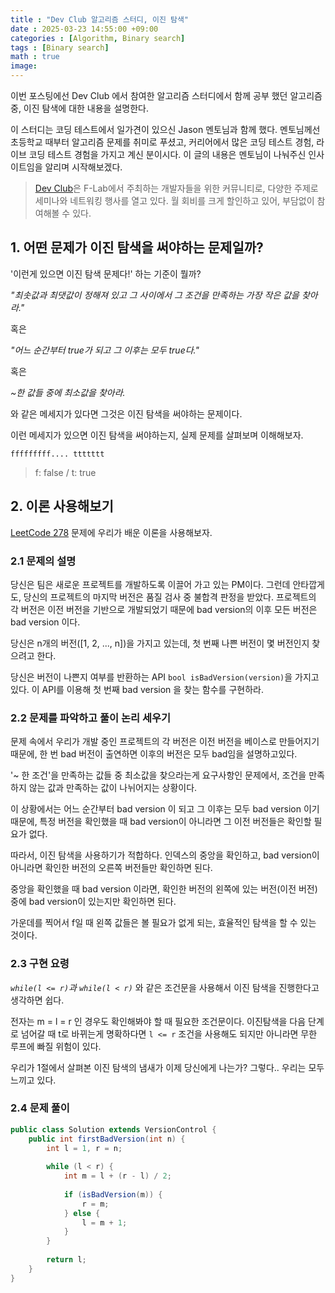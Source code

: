 ```yaml
---
title : "Dev Club 알고리즘 스터디, 이진 탐색"
date : 2025-03-23 14:55:00 +09:00
categories : [Algorithm, Binary search]
tags : [Binary search]
math : true
image:
---
```


이번 포스팅에선 Dev Club 에서 참여한 알고리즘 스터디에서 함께 공부 했던 알고리즘 중, 이진 탐색에 대한 내용을 설명한다.

이 스터디는 코딩 테스트에서 일가견이 있으신 Jason 멘토님과 함께 했다. 멘토님께선 초등학교 때부터 알고리즘 문제를 취미로 푸셨고, 커리어에서 많은 코딩 테스트 경험, 라이브 코딩 테스트 경험을 가지고 계신 분이시다. 이 글의 내용은 멘토님이 나눠주신 인사이트임을 알리며 시작해보겠다.

> [Dev Club](https://f-lab.kr/dev-club)은 F-Lab에서 주최하는 개발자들을 위한 커뮤니티로, 다양한 주제로 세미나와 네트워킹 행사를 열고 있다. 월 회비를 크게 할인하고 있어, 부담없이 참여해볼 수 있다. 

## 1. 어떤 문제가 이진 탐색을 써야하는 문제일까?

'이런게 있으면 이진 탐색 문제다!' 하는 기준이 뭘까?

_"최솟값과 최댓값이 정해져 있고 그 사이에서 그 조건을 만족하는 가장 작은 값을 찾아라."_ 

혹은

_"어느 순간부터 true가 되고 그 이후는 모두 true다."_

혹은

_~한 값들 중에 최소값을 찾아라._

와 같은 메세지가 있다면 그것은 이진 탐색을 써야하는 문제이다.

이런 메세지가 있으면 이진 탐색을 써야하는지, 실제 문제를 살펴보며 이해해보자.

`fffffffff.... ttttttt`

> f: false / t: true

## 2. 이론 사용해보기

[LeetCode 278](https://leetcode.com/problems/first-bad-version/description/) 문제에 우리가 배운 이론을 사용해보자.

### 2.1 문제의 설명

당신은 팀은 새로운 프로젝트를 개발하도록 이끌어 가고 있는 PM이다. 그런데 안타깝게도, 당신의 프로젝트의 마지막 버전은 품질 검사 중 불합격 판정을 받았다. 프로젝트의 각 버전은 이전 버전을 기반으로 개발되었기 때문에 bad version의 이후 모든 버전은 bad version 이다.

당신은 n개의 버전([1, 2, ..., n])을 가지고 있는데, 첫 번째 나쁜 버전이 몇 버전인지 찾으려고 한다.

당신은 버전이 나쁜지 여부를 반환하는 API `bool isBadVersion(version)`을 가지고 있다. 이 API를 이용해 첫 번째 bad version 을 찾는 함수를 구현하라.

### 2.2 문제를 파악하고 풀이 논리 세우기

문제 속에서 우리가 개발 중인 프로젝트의 각 버전은 이전 버전을 베이스로 만들어지기 때문에, 한 번 bad 버전이 출연하면 이후의 버전은 모두 bad임을 설명하고있다. 

'~ 한 조건'을 만족하는 값들 중 최소값을 찾으라는게 요구사항인 문제에서, 조건을 만족하지 않는 값과 만족하는 값이 나뉘어지는 상황이다. 

이 상황에서는 어느 순간부터 bad version 이 되고 그 이후는 모두 bad version 이기 때문에, 특정 버전을 확인했을 때 bad version이 아니라면 그 이전 버전들은 확인할 필요가 없다.

따라서, 이진 탐색을 사용하기가 적합하다. 인덱스의 중앙을 확인하고, bad version이 아니라면 확인한 버전의 오른쪽 버전들만 확인하면 된다.

중앙을 확인했을 때 bad version 이라면, 확인한 버전의 왼쪽에 있는 버전(이전 버전) 중에 bad version이 있는지만 확인하면 된다.

가운데를 찍어서 f일 때 왼쪽 값들은 볼 필요가 없게 되는, 효율적인 탐색을 할 수 있는 것이다.

### 2.3 구현 요령

_`while(l <= r)`과 `while(l < r)`_ 와 같은 조건문을 사용해서 이진 탐색을 진행한다고 생각하면 쉽다.

전자는 m = l = r 인 경우도 확인해봐야 할 때 필요한 조건문이다. 이진탐색을 다음 단계로 넘어갈 때 t로 바뀌는게 명확하다면 `l <= r` 조건을 사용해도 되지만 아니라면 무한 루프에 빠질 위험이 있다.

우리가 1절에서 살펴본 이진 탐색의 냄새가 이제 당신에게 나는가? 그렇다.. 우리는 모두 느끼고 있다.

### 2.4 문제 풀이

```java
public class Solution extends VersionControl {
    public int firstBadVersion(int n) {
        int l = 1, r = n;
       
        while (l < r) {
            int m = l + (r - l) / 2;
           
            if (isBadVersion(m)) {
                r = m;
            } else {
                l = m + 1;
            }
        }
       
        return l;
    }
}
```
